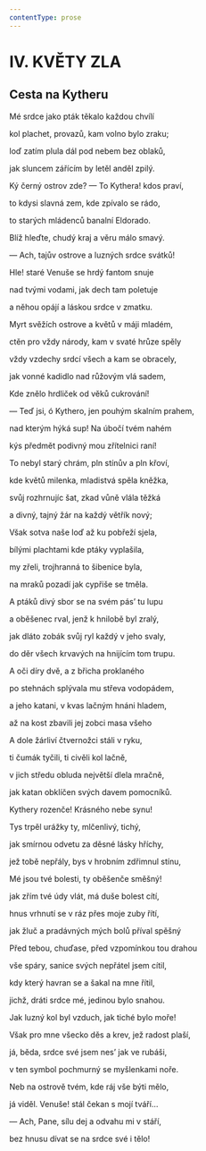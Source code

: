 ```yaml
---
contentType: prose
---
```


# IV. KVĚTY ZLA

## Cesta na Kytheru

Mé srdce jako pták těkalo každou chvílí

kol plachet, provazů, kam volno bylo zraku;

loď zatím plula dál pod nebem bez oblaků,

jak sluncem zářícím by letěl anděl zpilý.

Ký černý ostrov zde? — To Kythera! kdos praví,

to kdysi slavná zem, kde zpívalo se rádo,

to starých mládenců banalní Eldorado.

Blíž hleďte, chudý kraj a věru málo smavý.

— Ach, tajův ostrove a luzných srdce svátků!

Hle! staré Venuše se hrdý fantom snuje

nad tvými vodami, jak dech tam poletuje

a něhou opájí a láskou srdce v zmatku.

Myrt svěžích ostrove a květů v máji mladém,

ctěn pro vždy národy, kam v svaté hrůze spěly

vždy vzdechy srdcí všech a kam se obracely,

jak vonné kadidlo nad růžovým vlá sadem,

Kde znělo hrdliček od věků cukrování!

— Teď jsi, ó Kythero, jen pouhým skalním prahem,

nad kterým hýká sup! Na úbočí tvém nahém

kýs předmět podivný mou zřítelnici raní!

To nebyl starý chrám, pln stínův a pln křoví,

kde květů milenka, mladistvá spěla kněžka,

svůj rozhrnujíc šat, zkad vůně vlála těžká

a divný, tajný žár na každý větřík nový;

Však sotva naše loď až ku pobřeží sjela,

bílými plachtami kde ptáky vyplašila,

my zřeli, trojhranná to šibenice byla,

na mraků pozadí jak cypřiše se tměla.

A ptáků divý sbor se na svém pás’ tu lupu

a oběšenec rval, jenž k hnilobě byl zralý,

jak dláto zobák svůj ryl každý v jeho svaly,

do děr všech krvavých na hnijícím tom trupu.

A oči díry dvě, a z břicha proklaného

po stehnách splývala mu střeva vodopádem,

a jeho katani, v kvas lačným hnáni hladem,

až na kost zbavili jej zobci masa všeho

A dole žárliví čtvernožci stáli v ryku,

ti čumák tyčili, ti civěli kol lačně,

v jich středu obluda největší dlela mračně,

jak katan obklíčen svých davem pomocníků.

Kythery rozenče! Krásného nebe synu!

Tys trpěl urážky ty, mlčenlivý, tichý,

jak smírnou odvetu za děsné lásky hříchy,

jež tobě nepřály, bys v hrobním zdřimnul stínu,

Mé jsou tvé bolesti, ty oběšenče směšný!

jak zřím tvé údy vlát, má duše bolest cítí,

hnus vrhnutí se v ráz přes moje zuby řítí,

jak žluč a pradávných mých bolů příval spěšný

Před tebou, chuďase, před vzpomínkou tou drahou

vše spáry, sanice svých nepřátel jsem cítil,

kdy který havran se a šakal na mne řítil,

jichž, dráti srdce mé, jedinou bylo snahou.

Jak luzný kol byl vzduch, jak tiché bylo moře!

Však pro mne všecko děs a krev, jež radost plaší,

já, běda, srdce své jsem nes’ jak ve rubáši,

v ten symbol pochmurný se myšlenkami noře.

Neb na ostrově tvém, kde ráj vše býti mělo,

já viděl. Venuše! stál čekan s mojí tváří…

— Ach, Pane, sílu dej a odvahu mi v stáří,

bez hnusu dívat se na srdce své i tělo!
